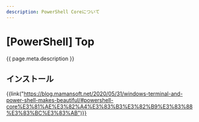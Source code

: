 ```yaml
---
description: PowerShell Coreについて
---
```


# [PowerShell] Top

{{ page.meta.description }}


インストール
------------

{{link("https://blog.mamansoft.net/2020/05/31/windows-terminal-and-power-shell-makes-beautiful/#powershell-core%E3%81%AE%E3%82%A4%E3%83%B3%E3%82%B9%E3%83%88%E3%83%BC%E3%83%AB")}}
